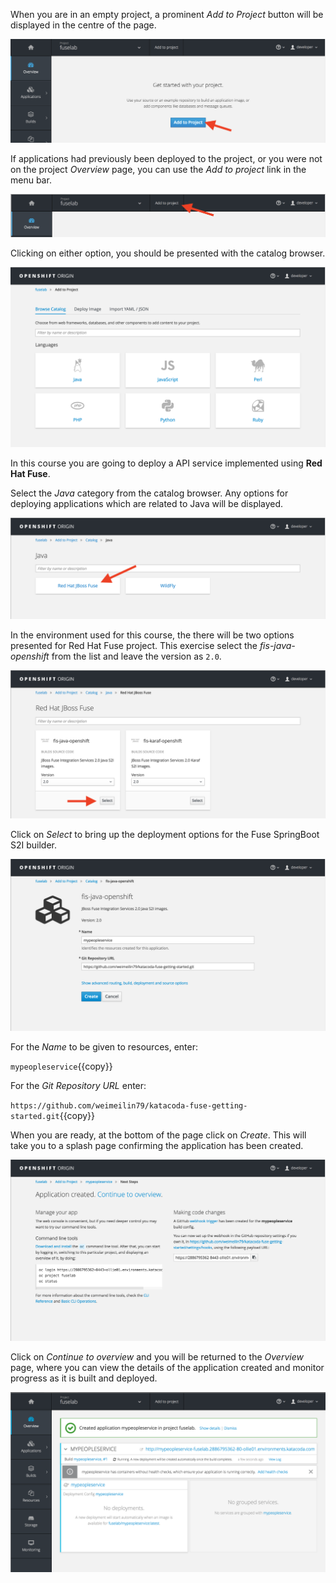 When you are in an empty project, a prominent _Add to Project_ button will be displayed in the centre of the page.

![Adding to Empty Project](../../assets/intro-openshift/fis-deploy-app/02-add-to-project-empty.png)

If applications had previously been deployed to the project, or you were not on the project _Overview_ page, you can use the _Add to project_ link in the menu bar.

![Adding via Menu Bar](../../assets/intro-openshift/fis-deploy-app/02-add-to-project-menubar.png)

Clicking on either option, you should be presented with the catalog browser.

![Catalog Browser](../../assets/intro-openshift/fis-deploy-app/02-add-to-project-browser.png)

In this course you are going to deploy a API service implemented using **Red Hat Fuse**.

Select the _Java_ category from the catalog browser. Any options for deploying applications which are related to Java will be displayed. 

![Available Java Apps](../../assets/intro-openshift/fis-deploy-app/02-deploy-java-app.png)


In the environment used for this course, the there will be two options presented for Red Hat Fuse project. This exercise select the _fis-java-openshift_ from the list and leave the version as ``2.0``.

![Available Fuse Versions](../../assets/intro-openshift/fis-deploy-app/02-deploy-fuse-versions.png)

Click on _Select_ to bring up the deployment options for the Fuse SpringBoot S2I builder.

![Fuse Deployment Options](../../assets/intro-openshift/fis-deploy-app/02-deploy-fuse-options.png)

For the _Name_ to be given to resources, enter:

`mypeopleservice`{{copy}}

For the _Git Repository URL_ enter:

`https://github.com/weimeilin79/katacoda-fuse-getting-started.git`{{copy}}

When you are ready, at the bottom of the page click on _Create_. This will take you to a splash page confirming the application has been created.

![Application Image Details](../../assets/intro-openshift/fis-deploy-app/02-continue-to-overview.png)

Click on _Continue to overview_ and you will be returned to the _Overview_ page, where you can view the details of the application created and monitor progress as it is built and deployed.

![Application Overview](../../assets/intro-openshift/fis-deploy-app/02-build-in-progress.png)
